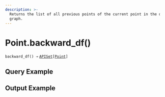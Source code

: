 ```yaml
---
description: >-
  Returns the list of all previous points of the current point in the data flow
  graph.
---
```


# Point.backward\_df()

`backward_df() →` [`APISet`](../../iterables/apiset.md)`[`[`Point`](./)`]`



## Query Example



## Output Example

